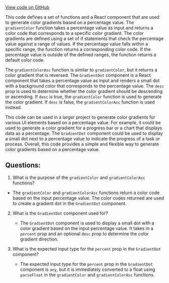 [View code on GitHub](zoo-labs/zoo/blob/master/core/src/components/GradientDot/index.tsx)

This code defines a set of functions and a React component that are used to generate color gradients based on a percentage value. The `gradientColor` function takes a percentage value as input and returns a color code that corresponds to a specific color gradient. The color gradients are defined using a set of if statements that check the percentage value against a range of values. If the percentage value falls within a specific range, the function returns a corresponding color code. If the percentage value is outside of the defined ranges, the function returns a default color code.

The `gradientColorAsc` function is similar to `gradientColor`, but it returns a color gradient that is reversed. The `GradientDot` component is a React component that takes a percentage value as input and renders a small dot with a background color that corresponds to the percentage value. The `desc` prop is used to determine whether the color gradient should be descending or ascending. If `desc` is true, the `gradientColor` function is used to generate the color gradient. If `desc` is false, the `gradientColorAsc` function is used instead.

This code can be used in a larger project to generate color gradients for various UI elements based on a percentage value. For example, it could be used to generate a color gradient for a progress bar or a chart that displays data as a percentage. The `GradientDot` component could be used to display a small dot next to a percentage value to indicate the progress of a task or process. Overall, this code provides a simple and flexible way to generate color gradients based on a percentage value.
## Questions: 
 1. What is the purpose of the `gradientColor` and `gradientColorAsc` functions?
   - The `gradientColor` and `gradientColorAsc` functions return a color code based on the input percentage value. The color codes returned are used to create a gradient dot in the `GradientDot` component.

2. What is the `GradientDot` component used for?
   - The `GradientDot` component is used to display a small dot with a color gradient based on the input percentage value. It takes in a `percent` prop and an optional `desc` prop to determine the color gradient direction.

3. What is the expected input type for the `percent` prop in the `GradientDot` component?
   - The expected input type for the `percent` prop in the `GradientDot` component is `any`, but it is immediately converted to a float using `parseFloat` in the `gradientColor` and `gradientColorAsc` functions.